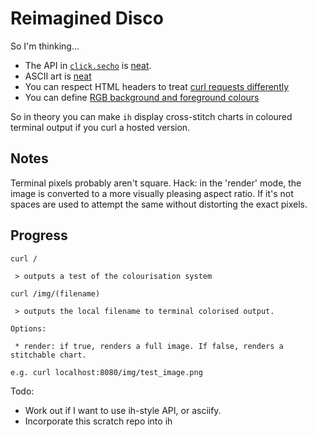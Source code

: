 # Reimagined Disco

So I'm thinking...

* The API in [`click.secho`](https://click.palletsprojects.com/en/7.x/utils/#ansi-colors) is [neat](https://github.com/GoogleCloudPlatform/django-demo-app-unicodex/blob/master/.util/cliformatting.py). 
* ASCII art is [neat](https://github.com/glasnt/glasnt)
* You can respect HTML headers to treat [curl requests differently](https://github.com/pretalx/pretalx/blob/master/src/pretalx/agenda/views/schedule.py#L176)
* You can define [RGB background and foreground colours](https://mudhalla.net/tintin/info/ansicolor/)

So in theory you can make `ih` display cross-stitch charts in coloured terminal output if you curl a hosted version. 

## Notes

Terminal pixels probably aren't square. Hack: in the 'render' mode, the image is converted to a more visually pleasing aspect ratio. If it's not spaces are used to attempt the same without distorting the exact pixels.

## Progress


```
curl /

 > outputs a test of the colourisation system

curl /img/(filename)

 > outputs the local filename to terminal colorised output. 

Options: 

 * render: if true, renders a full image. If false, renders a stitchable chart.

e.g. curl localhost:8080/img/test_image.png

```

Todo: 

 * Work out if I want to use ih-style API, or asciify. 
 * Incorporate this scratch repo into ih
